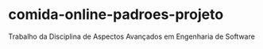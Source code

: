# comida-online-padroes-projeto
Trabalho da Disciplina de Aspectos Avançados em Engenharia de Software
